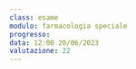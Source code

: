```yaml
---
class: esame
modulo: farmacologia speciale
progresso: 
data: 12:00 20/06/2023
valutazione: 22
---
```

